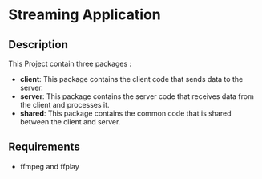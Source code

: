 # Streaming Application

## Description
This Project contain three packages :
- **client**: This package contains the client code that sends data to the server.
- **server**: This package contains the server code that receives data from the client and processes it.
- **shared**: This package contains the common code that is shared between the client and server.

## Requirements
- ffmpeg and ffplay